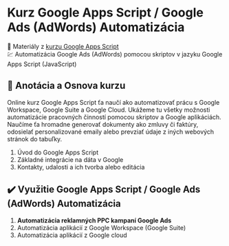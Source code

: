 # Kurz Google Apps Script / Google Ads (AdWords) Automatizácia
:briefcase: Materiály z [kurzu Google Apps Script](https://www.vita.sk/online-kurz-google-apps-script/)  
:chart: Automatizácia Google Ads (AdWords) pomocou skriptov v jazyku Google Apps Script (JavaScript)  

## 📑 Anotácia a Osnova kurzu 
Online kurz Google Apps Script ťa naučí ako automatizovať prácu s Google Workspace, Google Suite a Google Cloud. Ukážeme tu všetky možnosti automatizácie pracovných činností pomocou skriptov a Google aplikáciách. Naučíme ťa hromadne generovať dokumenty ako zmluvy či faktúry, odosielať personalizované emaily alebo prevziať údaje z iných webových stránok do tabuľky.

1. Úvod do Google Apps Script
2. Základné integrácie na dáta v Google
3. Kontakty, udalosti a ich tvorba alebo editácia

## :heavy_check_mark: Využitie Google Apps Script / Google Ads (AdWords) Automatizácia
1. **Automatizácia reklamných PPC kampaní Google Ads**
2. Automatizácia aplikácií z Google Workspace (Google Suite)
3. Automatizácia aplikácií z Google cloud
